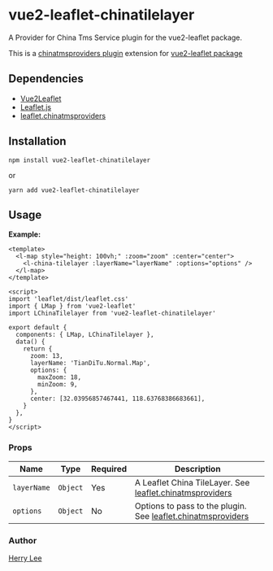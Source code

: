 # vue2-leaflet-chinatilelayer
A Provider for China Tms Service plugin for the vue2-leaflet package.

This is a  [chinatmsproviders plugin](https://github.com/htoooth/Leaflet.ChineseTmsProviders) extension for [vue2-leaflet package](https://github.com/KoRiGaN/Vue2Leaflet)

## Dependencies

- [Vue2Leaflet](https://github.com/vue-leaflet/Vue2Leaflet)
- [Leaflet.js](https://leafletjs.com/)
- [leaflet.chinatmsproviders](https://www.npmjs.com/package/leaflet.chinatmsproviders)

## Installation

```
npm install vue2-leaflet-chinatilelayer
```

or

```
yarn add vue2-leaflet-chinatilelayer
```

## Usage

**Example:**

```
<template>
  <l-map style="height: 100vh;" :zoom="zoom" :center="center">
    <l-china-tilelayer :layerName="layerName" :options="options" />
  </l-map>
</template>

<script>
import 'leaflet/dist/leaflet.css'
import { LMap } from 'vue2-leaflet'
import LChinaTilelayer from 'vue2-leaflet-chinatilelayer'

export default {
  components: { LMap, LChinaTilelayer },
  data() {
    return {
      zoom: 13,
      layerName: 'TianDiTu.Normal.Map',
      options: {
        maxZoom: 18,
        minZoom: 9,
      },
      center: [32.03956857467441, 118.63768386683661],
    }
  },
}
</script>

```

### Props

| Name        | Type     | Required | Description                                                  |
| ----------- | -------- | -------- | ------------------------------------------------------------ |
| `layerName` | `Object` | Yes      | A Leaflet China TileLayer.    See [leaflet.chinatmsproviders](https://www.npmjs.com/package/leaflet.chinatmsproviders) |
| `options`   | `Object` | No       | Options to pass to the plugin. See [leaflet.chinatmsproviders](https://www.npmjs.com/package/leaflet.chinatmsproviders) |

### Author

[Herry Lee](https://github.com/herryle)